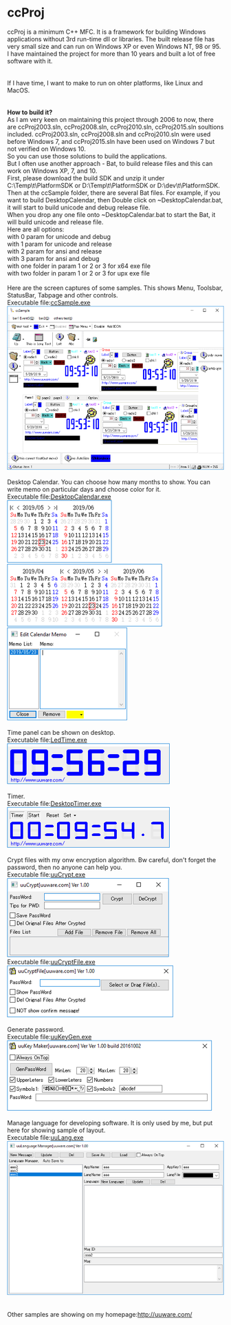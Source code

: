 # ccProj
ccProj is a minimum C++ MFC. It is a framework for building Windows applications without 3rd run-time dll or libraries. The built release file has very small size and can run on Windows XP or even Windows NT, 98 or 95. I have maintained the project for more than 10 years and built a lot of free software with it.<br>
<br>
<br>
If I have time, I want to make to run on ohter platforms, like Linux and MacOS.<br>
<br>
<br>
<b>How to build it?</b><br>
As I am very keen on maintaining this project through 2006 to now, there are ccProj2003.sln, ccProj2008.sln, ccProj2010.sln, ccProj2015.sln soultions included. ccProj2003.sln, ccProj2008.sln and ccProj2010.sln were used before Windows 7, and ccProj2015.sln have been used on Windows 7 but not verified on Windows 10.<br>
So you can use those solutions to build the applications.<br>
But I often use another approach - Bat, to build release files and this can work on Windows XP, 7, and 10.<br>
First, please download the build SDK and unzip it under C:\Temp\t\PlatformSDK or D:\Temp\t\PlatformSDK or D:\dev\t\PlatformSDK. Then at the ccSample folder, there are several Bat files. For example, if you want to build DesktopCalendar, then Double click on ~DesktopCalendar.bat, it will start to build unicode and debug release file.<br>
When you drop any one file onto ~DesktopCalendar.bat to start the Bat, it will build unicode and release file.<br>
Here are all options:<br>
  with 0 param for unicode and debug<br>
  with 1 param for unicode and release<br>
  with 2 param for ansi and release<br>
  with 3 param for ansi and debug<br>
  with one folder in param 1 or 2 or 3 for x64 exe file<br>
  with two folder in param 1 or 2 or 3 for upx exe file<br>
<br>
Here are the screen captures of some samples. This shows Menu, Toolsbar, StatusBar, Tabpage and other controls.<br>
Executable file:<a href="ccSample.exe">ccSample.exe</a><br>
![Screenshot](docs/screen-sample.png)<br>
<br>
Desktop Calendar. You can choose how many months to show. You can write memo on particular days and choose color for it.<br>
Executable file:<a href="DesktopCalendar.exe">DesktopCalendar.exe</a><br>
![Screenshot](docs/screen-calendar1.png)<br>
![Screenshot](docs/screen-calendar2.png)<br>
![Screenshot](docs/screen-calendar3.png)<br>
<br>
Time panel can be shown on desktop.<br>
Executable file:<a href="LedTime.exe">LedTime.exe</a><br>
![Screenshot](docs/screen-time.png)<br>
<br>
Timer.<br>
Executable file:<a href="DesktopTimer.exe">DesktopTimer.exe</a><br>
![Screenshot](docs/screen-timer.png)<br>
<br>
Crypt files with my onw encryption algorithm. Bw careful, don't forget the password, then no anyone can help you.<br>
Executable file:<a href="uuCrypt.exe">uuCrypt.exe</a><br>
![Screenshot](docs/screen-crypt.png)<br>
Executable file:<a href="uuCryptFile.exe">uuCryptFile.exe</a><br>
![Screenshot](docs/screen-cryptfile.png)<br>
<br>
Generate password.<br>
Executable file:<a href="uuKeyGen.exe">uuKeyGen.exe</a><br>
![Screenshot](docs/screen-genpass.png)<br>
<br>
Manage language for developing software. It is only used by me, but put here for showing sample of layout.<br>
Executable file:<a href="uuLang.exe">uuLang.exe</a><br>
![Screenshot](docs/screen-lang.png)<br>
<br>
<br>
Other samples are showing on my homepage:<a href="http://uuware.com/" target="_blank">http://uuware.com/</a>
